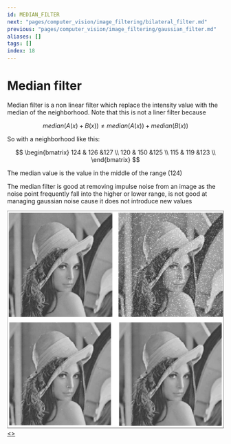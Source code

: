 ```yaml
---
id: MEDIAN_FILTER
next: "pages/computer_vision/image_filtering/bilateral_filter.md"
previous: "pages/computer_vision/image_filtering/gaussian_filter.md"
aliases: []
tags: []
index: 18
---
```


# Median filter

Median filter is a non linear filter which replace the intensity value with the median of the neighborhood.
Note that this is not a liner filter because

$$
median(A(x)+B(x)) \neq median(A(x)) + median(B(x))
$$

So with a neighborhood like this:

$$
\begin{bmatrix}
124 & 126 &127 \\
120 & 150 &125 \\
115 & 119 &123 \\
\end{bmatrix}
$$

The median value is the value in the middle of the range ($124$)

The median filter is good at removing impulse noise from an image as the noise point frequently fall into the higher or lower range, is not good at managing gaussian noise cause it does not introduce new values

![](assets/computer_vision/Pasted_image_20240229174319.png)
[<](pages/computer_vision/image_filtering/gaussian_filter.md)[>](pages/computer_vision/image_filtering/bilateral_filter.md)
